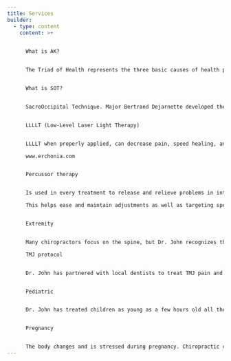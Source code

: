 ```yaml
---
title: Services
builder:
  - type: content
    content: >+
      

      What is AK?


      The Triad of Health represents the three basic causes of health problems - Structural, Chemical, and Mental. Applied Kinesiology is a diagnostic technique that evaluates the Triad of Health using manual muscle testing. By using Applied Kinesiology, Dr. John can evaluate the body non-invasively to identify the root causes of health problems.


      What is SOT?


      SacroOccipital Technique. Major Bertrand Dejarnette developed the technique after coming to understand the interconnected relationship between the sacrum (the base of your spine) and the occipital (the base of your skull). With this understanding, he realized there were other interconnected relationships between parts of the body that might not be close to each other or obviously related. By understanding these relationships, diagnosing symptoms is expedited allowing Dr. John to get to the net root of the problem faster than conventional approaches


      LLLLT (Low-Level Laser Light Therapy)


      LLLLT when properly applied, can decrease pain, speed healing, and increase blood flow to a painful or damaged area of the body.

      www.erchonia.com


      Percussor therapy


      Is used in every treatment to release and relieve problems in interconnective tissue.

      This helps ease and maintain adjustments as well as targeting specific problems in muscles and tendons.


      Extremity


      Many chiropractors focus on the spine, but Dr. John recognizes that chiropractic can help the entire body. Much like the children’s song, your knee bone is connected to your thigh bone and your thigh bone is connected to your hip bone and your hip bone is connected your back bone. By treated problems down the line, you can alleviate and prevent seemingly unrelated issues. Because Dr. John takes this whole body approach, he has cultivated the knowledge to treat many different issues like sports injuries or repeated stress injuries like tendonitis or carpal tunnel.   

      TMJ protocol


      Dr. John has partnered with local dentists to treat TMJ pain and dysfunction. By partnering with other healthcare professionals, Dr. John can develop a treatment plan for each patient's specific needs. 


      Pediatric


      Dr. John has treated children as young as a few hours old all the way to adulthood. He recognizes that children are not tiny adults. A careful gentle approach is necessary to treat their growing bodies.The birthing process can be traumatic and with simple gentle adjustments problems can be corrected that cause issues with ear infections, headaches, problems with latching and many more. As kids grow, they play hard and joints can be loose from growth. This combination can result in joint problems. Regular adjustments can relieve pain and avoid complex medical procedures.  


      Pregnancy


      The body changes and is stressed during pregnancy. Chiropractic care has been shown to alleviate the aches and pains that go along with pregnancy and may shorten delivery times and decrease the likelihood of complications during delivery. Dr. John has worked with many new moms through their entire pregnancy journey.
---
```

